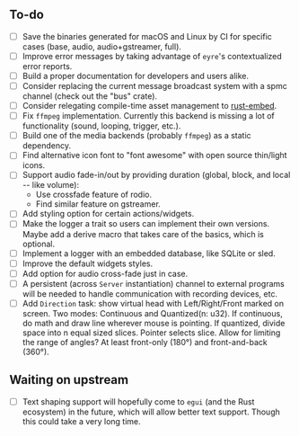 ## To-do

- [ ] Save the binaries generated for macOS and Linux by CI for specific cases (base, audio, audio+gstreamer, full).
- [ ] Improve error messages by taking advantage of `eyre`'s contextualized error reports.
- [ ] Build a proper documentation for developers and users alike.
- [ ] Consider replacing the current message broadcast system with a spmc channel (check out the "bus" crate).
- [ ] Consider relegating compile-time asset management to [rust-embed](https://github.com/pyrossh/rust-embed).
- [ ] Fix `ffmpeg` implementation. Currently this backend is missing a lot of functionality (sound, looping, trigger, etc.).
- [ ] Build one of the media backends (probably `ffmpeg`) as a static dependency.
- [ ] Find alternative icon font to "font awesome" with open source thin/light icons. 
- [ ] Support audio fade-in/out by providing duration (global, block, and local -- like volume):
    - Use crossfade feature of rodio.
    - Find similar feature on gstreamer.
- [ ] Add styling option for certain actions/widgets.
- [ ] Make the logger a trait so users can implement their own versions. Maybe add a derive macro that takes care of the basics, which is optional.
- [ ] Implement a logger with an embedded database, like SQLite or sled.
- [ ] Improve the default widgets styles.
- [ ] Add option for audio cross-fade just in case.
- [ ] A persistent (across `Server` instantiation) channel to external programs will be needed to handle communication with recording devices, etc.
- [ ] Add `Direction` task: show virtual head with Left/Right/Front marked on screen. Two modes: Continuous and Quantized(n: u32). If continuous, do math and draw line wherever mouse is pointing. If quantized, divide space into n equal sized slices. Pointer selects slice. Allow for limiting the range of angles? At least front-only (180°) and front-and-back (360°).

## Waiting on upstream

- [ ] Text shaping support will hopefully come to `egui` (and the Rust ecosystem) in the future, which will allow better text support. Though this could take a very long time.
